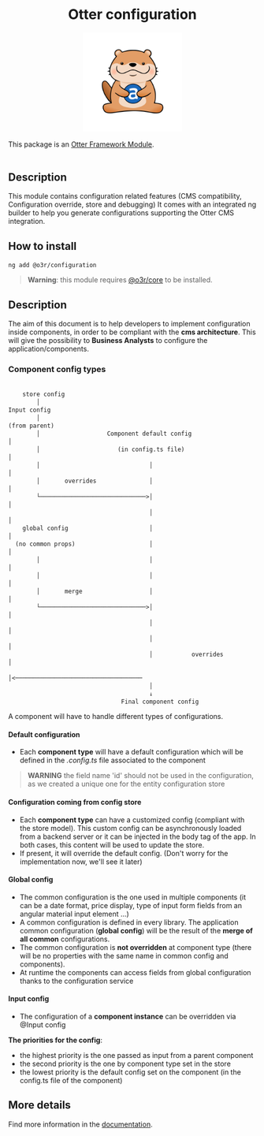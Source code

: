 <h1 align="center">Otter configuration</h1>
<p align="center">
  <img src="../../../.attachments/otter.png" alt="Super cute Otter!" width="40%"/>
</p>

This package is an [Otter Framework Module](https://github.com/AmadeusITGroup/otter/tree/main/docs/core/MODULE.md).
<br />
<br />

## Description

This module contains configuration related features (CMS compatibility, Configuration override, store and debugging)
It comes with an integrated ng builder to help you generate configurations supporting the Otter CMS integration.

## How to install

```shell
ng add @o3r/configuration
```

> **Warning**: this module requires [@o3r/core](https://www.npmjs.com/package/@o3r/core) to be installed.

## Description

The aim of this document is to help developers to implement configuration inside components, in order to be compliant
with the **cms architecture**. This will give the possibility to **Business Analysts** to configure the
application/components.

### Component config types

```
        
    store config
        │                                                               Input config
        │                                                               (from parent)                                    
        │                   Component default config                          │
        │                      (in config.ts file)                            │
        │                               │                                     │
        │       overrides               │                                     │
        └──────────────────────────────>│                                     │
                                        │                                     │ 
    global config                       │                                     │
  (no common props)                     │                                     │ 
        │                               │                                     │ 
        │                               │                                     │   
        │       merge                   │                                     │ 
        └──────────────────────────────>│                                     │
                                        │                                     │
                                        │                                     │ 
                                        │           overrides                 │  
                                        │<────────────────────────────────────
                                        │
                                        ↓
                                Final component config
```

A component will have to handle different types of configurations.

#### Default configuration

- Each **component type** will have a default configuration which will be defined in the _.config.ts_ file associated to the
  component

> **WARNING** the field name 'id' should not be used in the configuration, as we created a unique one for the entity configuration store

#### Configuration coming from config store

- Each **component type** can have a customized config (compliant with the store model). This custom config can be
  asynchronously loaded from a backend server or it can be injected in the body tag of the app. In both cases, this
  content will be used to update the store.
- If present, it will override the default config. (Don't worry for the implementation now, we'll see it later)

#### Global config

- The common configuration is the one used in multiple components (it can be a date format, price display, type of input
  form fields from an angular material input element ...)
- A common configuration is defined in every library. The application common configuration (**global config**) will be
  the result of the **merge of all common** configurations.
- The common configuration is **not overridden** at component type (there will be no properties with the same name in
  common config and components).
- At runtime the components can access fields from global configuration thanks to the configuration service

#### Input config

- The configuration of a **component instance** can be overridden via @Input config

**The priorities for the config**:

- the highest priority is the one passed as input from a parent component
- the second priority is the one by component type set in the store
- the lowest priority is the default config set on the component (in the config.ts file of the component)

## More details

Find more information in the [documentation](https://github.com/AmadeusITGroup/otter/tree/main/docs/configuraiton/OVERVIEW.md).

